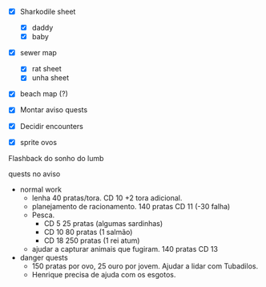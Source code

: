 - [x] Sharkodile sheet
	- [x] daddy
	- [x] baby
- [x] sewer map
	- [x] rat sheet
	- [x] unha sheet
- [x] beach map (?)
- [x] Montar aviso quests
- [x] Decidir encounters
- [x] sprite ovos


Flashback do sonho do lumb

quests no aviso
- normal work
	- lenha 40 pratas/tora. CD 10 +2 tora adicional.
	- planejamento de racionamento. 140 pratas CD 11 (-30 falha)
	- Pesca. 
		- CD 5 25 pratas (algumas sardinhas)
		- CD 10 80 pratas (1 salmão)
		- CD 18 250 pratas (1 rei atum)
	- ajudar a capturar animais que fugiram. 140 pratas CD 13
- danger quests
	- 150 pratas por ovo, 25 ouro por jovem. Ajudar a lidar com Tubadilos.
	- Henrique precisa de ajuda com os esgotos.
